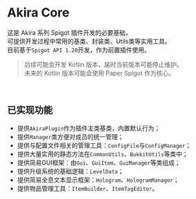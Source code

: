 # Akira Core
这是 Akira 系列 Spigot 插件开发的必要基础，  
可提供开发过程中常用的基类、封装类、Utils类等实用工具。  
目前基于`Spigot API 1.20`开发，作为前置插件使用。
> 后续可能会开发 Kotlin 版本，届时当前版本可能停止维护。  
> 未来的 Kotlin 版本可能会使用 Paper Spigot 作为核心。
<br>

## 已实现功能
- 提供`AkiraPlugin`作为插件主类基类，内置默认行为；
- 提供`Manager`类方便对成员的统一管理；
- 提供与配置文件相关的管理工具：`ConfigFile`与`ConfigManager`；
- 提供大量实用的静态方法在`CommonUtils`、`BukkitUtils`等类中；
- 提供简易GUI框架：由`Gui`、`GuiItem`、`GuiManager`等类组成；
- 提供升级系统的基础逻辑：`LevelData`；
- 提供简易全息文本显示框架：`Hologram`、`HologramManager`；
- 提供物品管理工具：`ItemBuilder`、`ItemTagEditor`。